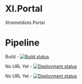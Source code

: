 # XI.Portal
XtremeIdiots Portal

# Pipeline
Build - [![Build status](https://dev.azure.com/frasermolyneux/XI/_apis/build/status/XI.Portal)](https://dev.azure.com/frasermolyneux/XI/_build/latest?definitionId=65)

No URL Yet - [![Deployment status](https://vsrm.dev.azure.com/frasermolyneux/_apis/public/Release/badge/9a8cd583-aad3-46f3-a863-a768e462a8fe/2/3)](https://example.com)

No URL Yet - [![Deployment status](https://vsrm.dev.azure.com/frasermolyneux/_apis/public/Release/badge/9a8cd583-aad3-46f3-a863-a768e462a8fe/2/4)](https://example.com)
